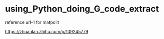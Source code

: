# using_Python_doing_G_code_extract
reference url-1 for matpolit

https://zhuanlan.zhihu.com/p/109245779
